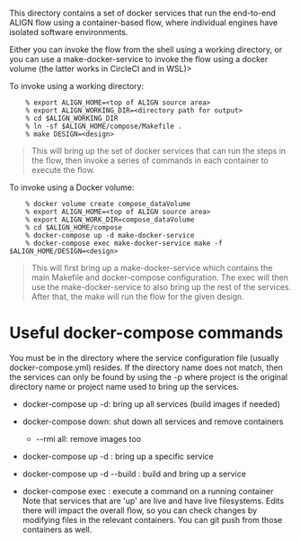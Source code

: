 This directory contains a set of docker services that run the
end-to-end ALIGN flow using a container-based flow, where individual
engines have isolated software environments.

Either you can invoke the flow from the shell using a working
directory, or you can use a make-docker-service to invoke the flow
using a docker volume (the latter works in CircleCI and in WSL)>

To invoke using a working directory:

		% export ALIGN_HOME=<top of ALIGN source area>
		% export ALIGN_WORKING_DIR=<directory path for output>
		% cd $ALIGN_WORKING_DIR
		% ln -sf $ALIGN_HOME/compose/Makefile .
		% make DESIGN=<design>

> This will bring up the set of docker services that can run the steps
> in the flow, then invoke a series of commands in each container to
> execute the flow.

To invoke using a Docker volume:

		% docker volume create compose_dataVolume
		% export ALIGN_HOME=<top of ALIGN source area>
		% export ALIGN_WORK_DIR=compose_dataVolume
		% cd $ALIGN_HOME/compose
		% docker-compose up -d make-docker-service
		% docker-compose exec make-docker-service make -f $ALIGN_HOME/DESIGN=<design>

> This will first bring up a make-docker-service which contains the
> main Makefile and docker-compose configuration.  The exec will then
> use the make-docker-service to also bring up the rest of the
> services.  After that, the make will run the flow for the given design.

# Useful docker-compose commands

You must be in the directory where the service configuration file
(usually docker-compose.yml) resides.  If the directory name does not
match, then the services can only be found by using the -p <project>
where project is the original directory name or project name used to
bring up the services.

- docker-compose up -d:  bring up all services (build images if needed)
  
- docker-compose down:  shut down all services and remove containers
     - --rmi all: remove images too
	
- docker-compose up -d <service>:  bring up a specific service
  
- docker-compose up -d --build <service>:  build and bring up a service
  
- docker-compose exec <service> <command>:  execute a command on a running container
Note that services that are 'up' are live and have live filesystems.
Edits there will impact the overall flow, so you can check changes by
modifying files in the relevant containers.  You can git push from
those containers as well.
